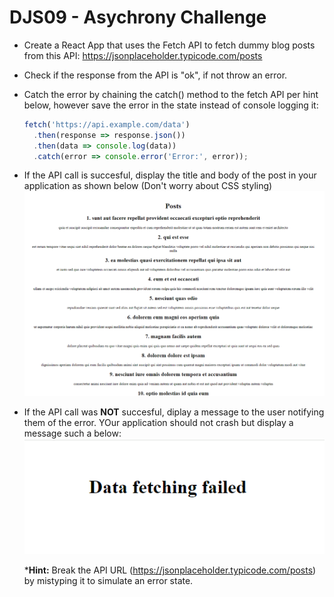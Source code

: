# DJS09 - Asychrony Challenge

- Create a React App that uses the Fetch API to fetch dummy blog posts from this API: https://jsonplaceholder.typicode.com/posts
- Check if the response from the API is "ok", if not throw an error.
- Catch the error by chaining the catch() method to the fetch API per hint below, however save the error in the state instead of console logging it:
  ```js
  fetch('https://api.example.com/data')
    .then(response => response.json())
    .then(data => console.log(data))
    .catch(error => console.error('Error:', error));

  ```
- If the API call is succesful, display the title and body of the post in your application as shown below (Don't worry about CSS styling) 
![alt text](<images/blog-posts.png>)
- If the API call was **NOT** succesful, diplay a message to the user notifying them of the error. YOur application should not crash but display a message such a below:
![alt text](<images/error-message.png>)

  ***Hint:** Break the API URL (https://jsonplaceholder.typicode.com/posts) by mistyping it to simulate an error state.


